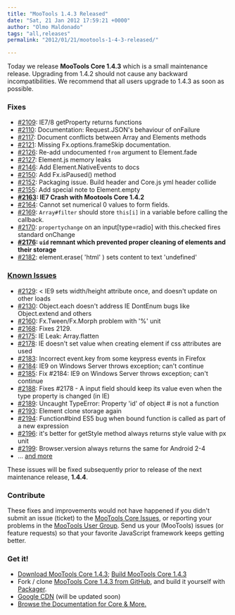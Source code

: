 ```yaml
---
title: "MooTools 1.4.3 Released"
date: "Sat, 21 Jan 2012 17:59:21 +0000"
author: "Olmo Maldonado"
tags: "all,releases"
permalink: "2012/01/21/mootools-1-4-3-released/"

---
```

Today we release **MooTools Core 1.4.3** which is a small maintenance release. Upgrading from 1.4.2 should not cause any backward incompatibilities. We recommend that all users upgrade to 1.4.3 as soon as possible.

<!--more-->

### Fixes
* [#2109](https://github.com/mootools/mootools-core/issues/2109): IE7/8 getProperty returns functions
* [#2110](https://github.com/mootools/mootools-core/issues/2110): Documentation: Request.JSON's behaviour of onFailure
* [#2117](https://github.com/mootools/mootools-core/issues/2117): Document conflicts between Array and Elements methods
* [#2121](https://github.com/mootools/mootools-core/issues/2121): Missing Fx.options.frameSkip documentation.
* [#2126](https://github.com/mootools/mootools-core/issues/2126): Re-add undocumented `from` argument to Element.fade
* [#2127](https://github.com/mootools/mootools-core/issues/2127): Element.js memory leaks
* [#2146](https://github.com/mootools/mootools-core/issues/2146): Add Element.NativeEvents to docs
* [#2150](https://github.com/mootools/mootools-core/issues/2150): Add Fx.isPaused() method
* [#2152](https://github.com/mootools/mootools-core/issues/2152): Packaging issue. Build header and Core.js yml header collide
* [#2155](https://github.com/mootools/mootools-core/issues/2155): Add special note to Element.empty
* **[#2163](https://github.com/mootools/mootools-core/issues/2163): IE7 Crash with Mootools Core 1.4.2**
* [#2164](https://github.com/mootools/mootools-core/issues/2164): Cannot set numerical 0 values to form fields.
* [#2169](https://github.com/mootools/mootools-core/issues/2169): `Array#filter` should store `this[i]` in a variable before calling the callback.
* [#2170](https://github.com/mootools/mootools-core/issues/2170): `propertychange` on an input[type=radio] with this.checked fires standard onChange
* **[#2176](https://github.com/mootools/mootools-core/issues/2176): `uid` remnant which prevented proper cleaning of elements and their storage**
* [#2182](https://github.com/mootools/mootools-core/issues/2182): element.erase( 'html' ) sets content to text 'undefined'

### [Known Issues](https://github.com/mootools/mootools-core/issues?sort=created&direction=asc&state=open&page=1&milestone=8)
* [#2129](https://github.com/mootools/mootools-core/issues/2129): < IE9 sets width/height attribute once, and doesn't update on other loads
* [#2130](https://github.com/mootools/mootools-core/issues/2130): Object.each doesn't address IE DontEnum bugs like Object.extend and others
* [#2160](https://github.com/mootools/mootools-core/issues/2160): Fx.Tween/Fx.Morph problem with '%' unit
* [#2168](https://github.com/mootools/mootools-core/issues/2168): Fixes 2129.
* [#2175](https://github.com/mootools/mootools-core/issues/2175): IE Leak: Array.flatten
* [#2178](https://github.com/mootools/mootools-core/issues/2178): IE doesn't set value when creating element if css attributes are used
* [#2183](https://github.com/mootools/mootools-core/issues/2183): Incorrect event.key from some keypress events in Firefox
* [#2184](https://github.com/mootools/mootools-core/issues/2184): IE9 on Windows Server throws exception; can't continue
* [#2185](https://github.com/mootools/mootools-core/issues/2185): Fix #2184: IE9 on Windows Server throws exception; can't continue
* [#2188](https://github.com/mootools/mootools-core/issues/2188): Fixes #2178 - A input field should keep its value even when the type property is changed (in IE)
* [#2189](https://github.com/mootools/mootools-core/issues/2189): Uncaught TypeError: Property 'id' of object #<HTMLDocument> is not a function
* [#2193](https://github.com/mootools/mootools-core/issues/2193): Element clone storage again
* [#2194](https://github.com/mootools/mootools-core/issues/2194): Function#bind ES5 bug when bound function is called as part of a new expression
* [#2196](https://github.com/mootools/mootools-core/issues/2196): it's better for getStyle method always returns style value with px unit 
* [#2199](https://github.com/mootools/mootools-core/issues/2199): Browser.version always returns the same for Android 2-4
* &hellip; [and more](https://github.com/mootools/mootools-core/issues?sort=created&direction=asc&state=open&page=1&milestone=8)

These issues will be fixed subsequently prior to release of the next maintenance release, **1.4.4**.

### Contribute

These fixes and improvements would not have happened if you didn't submit an issue (ticket) to the [MooTools Core Issues](https://github.com/mootools/mootools-core/issues), or reporting your problems in the [MooTools User Group](https://groups.google.com/forum/#!forum/mootools-users). Send us your (MooTools) issues (or feature requests) so that your favorite JavaScript framework keeps getting better.


### Get it!

* [Download MooTools Core 1.4.3](http://mootools.net/download); [Build MooTools Core 1.4.3](http://mootools.net/core/)
* Fork / clone [MooTools Core 1.4.3 from GitHub](http://github.com/mootools/mootools-core/tree/1.4.3), and build it yourself with [Packager](http://github.com/kamicane/packager).
* [Google CDN](http://code.google.com//ajaxlibs/documentation/index.html#mootools) (will be updated soon)
* [Browse the Documentation for Core & More.](http://mootools.net/docs)